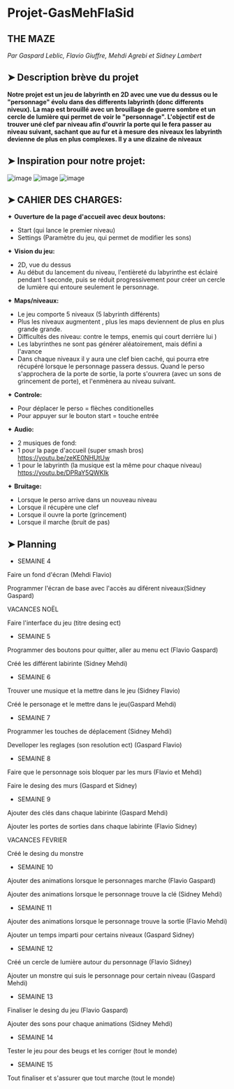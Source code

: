 # Projet-GasMehFlaSid
## THE MAZE
*Par Gaspard Leblic, Flavio Giuffre, Mehdi Agrebi et Sidney Lambert*

## ➤ Description brève du projet
**Notre projet est un jeu de labyrinth en 2D avec une vue du dessus ou le "personnage" évolu dans des differents labyrinth (donc differents niveux). La map est brouillé avec un brouillage de guerre sombre et un cercle de lumière qui permet de voir le "personnage". L'objectif est de trouver uné clef par niveau afin d'ouvrir la porte qui le fera passer au niveau suivant, sachant que au fur et à mesure des niveaux les labyrinth devienne de plus en plus complexes. Il y a une dizaine de niveaux**

## ➤ Inspiration pour notre projet: 
![image](https://github.com/user-attachments/assets/81fe90ba-0cbc-4f9a-aca0-8b6937e0c722) 
![image](https://github.com/user-attachments/assets/3b1c8407-4a48-4be3-9b7f-3128d7abd349)
![image](https://github.com/user-attachments/assets/3b04a469-6f65-44cc-852b-8ef183d266e0)



## ➤ CAHIER DES CHARGES: 

✦ **Ouverture de la page d'accueil avec deux boutons:** 
- Start (qui lance le premier niveau)
- Settings (Paramètre du jeu, qui permet de modifier les sons)

✦ **Vision du jeu:** 
- 2D, vue du dessus
- Au début du lancement du niveau, l'entièreté du labyrinthe est éclairé pendant 1 seconde, puis se réduit progressivement pour créer un cercle de lumière qui entoure seulement le personnage.

✦ **Maps/niveaux:**
- Le jeu comporte 5 niveaux (5 labyrinth différents)
- Plus les niveaux augmentent , plus les maps deviennent de plus en plus grande grande.
- Difficultés des niveau: contre le temps, enemis qui court derrière lui )
- Les labyrinthes ne sont pas générer aléatoirement, mais défini a l'avance
- Dans chaque niveaux il y aura une clef bien caché, qui pourra etre récupéré lorsque le personnage passera dessus. Quand le perso s'approchera de la porte de sortie, la porte s'ouvrera (avec un sons de grincement de porte), et l'enmènera au niveau suivant.

✦ **Controle:**
- Pour déplacer le perso = flèches conditionelles
- Pour appuyer sur le bouton start = touche entrée

✦ **Audio:** 
- 2 musiques de fond:
- 1 pour la page d'accueil (super smash bros)
  https://youtu.be/zeKE0NHUtUw
- 1 pour le labyrinth (la musique est la même pour chaque niveau)
  https://youtu.be/DPRaY5QWKIk

✦ **Bruitage:**
- Lorsque le perso arrive dans un nouveau niveau
- Lorsque il récupère une clef
- Lorsque il ouvre la porte (grincement)
- Lorsque il marche (bruit de pas)

## ➤ Planning
- SEMAINE 4

Faire un fond d'écran (Mehdi Flavio)

Programmer l'écran de base avec l'accès au diférent niveaux(Sidney Gaspard)

VACANCES NOËL

Faire l'interface du jeu (titre desing ect)

- SEMAINE 5

Programmer des boutons pour quitter, aller au menu ect  (Flavio Gaspard)

Créé les différent labirinte (Sidney Mehdi)

- SEMAINE 6

Trouver une musique et la mettre dans le jeu (Sidney Flavio)

Créé le personage et le mettre dans le jeu(Gaspard Mehdi)

- SEMAINE 7

Programmer les touches de déplacement (Sidney Mehdi)

Develloper les reglages (son resolution ect) (Gaspard Flavio)

- SEMAINE 8

Faire que le personnage sois bloquer par les murs (Flavio et Mehdi)

Faire le desing des murs (Gaspard et Sidney)

- SEMAINE 9

Ajouter des clés dans chaque labirinte (Gaspard Mehdi)

Ajouter les portes de sorties dans chaque labirinte (Flavio Sidney)

VACANCES FEVRIER

Créé le desing du monstre

- SEMAINE 10

Ajouter des animations lorsque le personnages marche (Flavio Gaspard)

Ajouter des animations lorsque le personnage trouve la clé (Sidney Mehdi)

- SEMAINE 11

Ajouter des animations lorsque le personnage trouve la sortie (Flavio Mehdi)

Ajouter un temps imparti pour certains niveaux (Gaspard Sidney)

- SEMAINE 12

Créé un cercle de lumière autour du personnage (Flavio Sidney)

Ajouter un monstre qui suis le personnage pour certain niveau (Gaspard Mehdi)

- SEMAINE 13

Finaliser le desing du jeu (Flavio Gaspard)

Ajouter des sons pour chaque animations (Sidney Mehdi)

- SEMAINE 14

Tester le jeu pour des beugs et les corriger (tout le monde)

- SEMAINE 15

Tout finaliser et s'assurer que tout marche (tout le monde)
